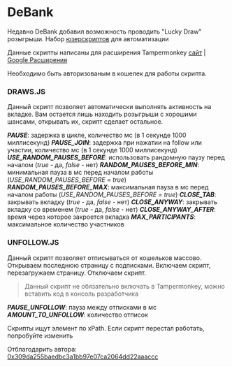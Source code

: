 # DeBank

Недавно DeBank добавил возможность проводить "Lucky Draw" розыгрыши.
Набор [юзерскриптов](https://habr.com/ru/articles/129343/) для автоматизации

Данные скрипты написаны для расширения Tampermonkey [сайт](https://www.tampermonkey.net/) | [Google Расширения](https://chrome.google.com/webstore/detail/tampermonkey/dhdgffkkebhmkfjojejmpbldmpobfkfo)

Необходимо быть авторизованым в кошелек для работы скрипта.

### DRAWS.JS
Данный скрипт позволяет автоматически выполнять активность на вкладке.
Вам остается лишь находить розыгрыши с хорошими шансами, открывать их, скрипт сделает остальное.

***PAUSE***: задержка в цикле, количество мс (в 1 секунде 1000 миллисекунд)
***PAUSE_JOIN***: задержка при нажатии на follow или участии, количество мс (в 1 секунде 1000 миллисекунд)
***USE_RANDOM_PAUSES_BEFORE***: использовать рандомную паузу перед началом (*true* - да, *false* - нет)
***RANDOM_PAUSES_BEFORE_MIN***: минимальная пауза в мс перед началом работы (*USE_RANDOM_PAUSES_BEFORE = true*)
***RANDOM_PAUSES_BEFORE_MAX***: максимальная пауза в мс перед началом работы (*USE_RANDOM_PAUSES_BEFORE = true*)
***CLOSE_TAB***: закрывать вкладку (*true* - да, *false* - нет)
***CLOSE_ANYWAY***: закрывать вкладку со временем (*true* - да, *false* - нет)
***CLOSE_ANYWAY_AFTER***: время через которое закроется вкладка
***MAX_PARTICIPANTS***: максимальное количество участников


### UNFOLLOW.JS
Данный скрипт позволяет отписываться от кошельков массово.
Открываем последнюю страницу с подписками.
Включаем скрипт, перезагружаем страницу.
Отключаем скрипт.

> Данный скрипт не обязательно включать в Tampermonkey, можно вставить код в консоль разработчика

***PAUSE_UNFOLLOW***: пауза между отписками в мс
***AMOUNT_TO_UNFOLLOW***: количество отписок

Скрипты ищут элемент по xPath.
Если скрипт перестал работать, попробуйте изменить

Отблагодарить автора: [0x309da255baedbc3a1bb97e07ca2064dd22aaaccc](https://debank.com/profile/0x309da255baedbc3a1bb97e07ca2064dd22aaaccc)